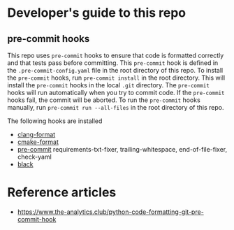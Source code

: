 # Developer's guide to this repo

## pre-commit hooks

This repo uses `pre-commit` hooks to ensure that code is formatted correctly and that tests pass before committing.
This `pre-commit` hook is defined in the `.pre-commit-config.yaml` file in the root directory of this repo.
To install the `pre-commit` hooks, run `pre-commit install` in the root directory.
This will install the `pre-commit` hooks in the local `.git` directory.
The `pre-commit` hooks will run automatically when you try to commit code.
If the `pre-commit` hooks fail, the commit will be aborted.
To run the `pre-commit` hooks manually, run `pre-commit run --all-files` in the root directory of this repo.

The following hooks are installed

- [clang-format](https://clang.llvm.org/docs/ClangFormatStyleOptions.html)
- [cmake-format](https://cmake-format.readthedocs.io/en/latest/index.html)
- [pre-commit](https://pre-commit.com/)
  requirements-txt-fixer, trailing-whitespace, end-of-file-fixer, check-yaml
- [black](https://github.com/psf/black)

# Reference articles

- https://www.the-analytics.club/python-code-formatting-git-pre-commit-hook
